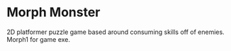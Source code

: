 # Morph Monster

2D platformer puzzle game based around consuming skills off of enemies.
Morph1 for game exe.
